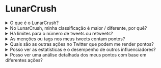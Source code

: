 # LunarCrush

<details>

<summary>O que é o LunarCrush?</summary>

O LunarCrush é uma plataforma que utiliza aprendizado de máquina e análise de dados para fornecer insights sobre os mercados de criptomoedas. Ele analisa a atividade nas redes sociais e o sentimento dos usuários para oferecer uma visão abrangente de várias criptomoedas. A plataforma tem como objetivo ajudar os investidores a tomar decisões informadas por meio de métricas e análises em tempo real.

Utilizamos o LunarCrush como provedor de dados neste desafio.

Mais informações sobre o LunarCrush podem ser encontradas [aqui](https://lunarcrush.com/faq).

</details>

<details>

<summary>No LunarCrush, minha classificação é maior / diferente, por quê?</summary>

Utilizamos um sistema interno de pontuação para garantir oportunidades mais equitativas para todos os participantes.

</details>

<details>

<summary>Há limites para o número de tweets ou retweets?</summary>

Não, apenas evite fazer spam ou usar tags irrelevantes.

</details>

<details>

<summary>As menções ou tags nos meus tweets contam pontos?</summary>

Sim, de forma indireta. As menções podem resultar em maior alcance e um alcance mais amplo pode elevar sua classificação como influenciador, o que, por sua vez, lhe garante mais pontos. As tags são cruciais para que seus tweets sejam reconhecidos. Certifique-se de usar #XBorg, $XBG e #XBG.

</details>

<details>

<summary>Quais são as outras ações no Twitter que podem me render pontos?</summary>

Curtidas, comentários, retweets e aumentar o número de seguidores são todos fatores indiretos que podem melhorar sua classificação como influenciador.

</details>

<details>

<summary>Posso ver as estatísticas e o desempenho de outros influenciadores?</summary>

Visite nosso leaderboard. <mark style="color:red;">\[LINK PARA O LEADERBOARD]</mark>\
Uma visão mais detalhada e análises podem ser encontradas [aqui](https://lunarcrush.com/cryptocurrency-influencers?symbol=XBG\&metric=influencers\_influential).

</details>

<details>

<summary>Posso ver uma análise detalhada dos meus pontos com base em diferentes ações?</summary>

Você ganha pontos com base no seu engajamento diário no Twitter, conforme medido pelo LunarCrush. Como o LunarCrush não divulga sua metodologia de pontuação precisa, não podemos fornecer informações mais específicas sobre esse aspecto.

</details>